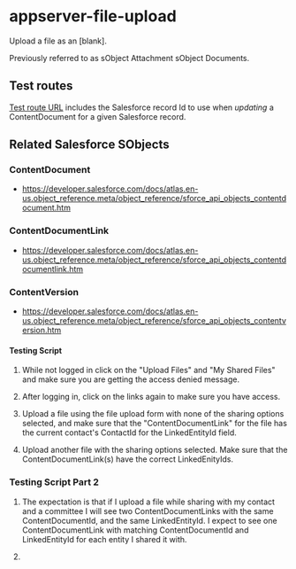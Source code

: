 # appserver-file-upload
Upload a file as an [blank].

Previously referred to as sObject Attachment sObject Documents.


## Test routes
[Test route URL](/file/upload/form/a2C05000000qFiyEAE) includes the Salesforce record Id to use when *updating* a ContentDocument for a given Salesforce record.


## Related Salesforce SObjects
### ContentDocument
- https://developer.salesforce.com/docs/atlas.en-us.object_reference.meta/object_reference/sforce_api_objects_contentdocument.htm

### ContentDocumentLink
 - https://developer.salesforce.com/docs/atlas.en-us.object_reference.meta/object_reference/sforce_api_objects_contentdocumentlink.htm

### ContentVersion
- https://developer.salesforce.com/docs/atlas.en-us.object_reference.meta/object_reference/sforce_api_objects_contentversion.htm



#### Testing Script
1. While not logged in click on the "Upload Files" and "My Shared Files" and make sure you are getting the access denied message.

2. After logging in, click on the links again to make sure you have access.

3. Upload a file using the file upload form with none of the sharing options selected, and make sure that the "ContentDocumentLink" for the file has the current contact's ContactId for the LinkedEntityId field.

4. Upload another file with the sharing options selected.  Make sure that the ContentDocumentLink(s) have the correct LinkedEnityIds.

### Testing Script Part 2
1. The expectation is that if I upload a file while sharing with my contact and a committee I will see two ContentDocumentLinks with the same ContentDocumentId, and the same LinkedEntityId.  I expect to see one ContentDocumentLink with matching ContentDocumentId and LinkedEntityId for each entity I shared it with.

2. 